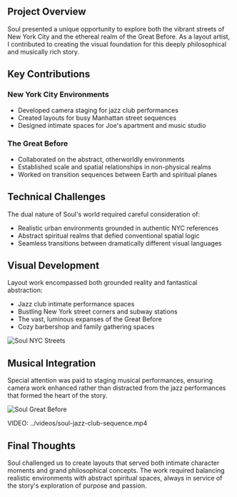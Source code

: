 ## Project Overview

Soul presented a unique opportunity to explore both the vibrant streets of New York City and the ethereal realm of the Great Before. As a layout artist, I contributed to creating the visual foundation for this deeply philosophical and musically rich story.

## Key Contributions

### New York City Environments
- Developed camera staging for jazz club performances
- Created layouts for busy Manhattan street sequences
- Designed intimate spaces for Joe's apartment and music studio

### The Great Before
- Collaborated on the abstract, otherworldly environments
- Established scale and spatial relationships in non-physical realms
- Worked on transition sequences between Earth and spiritual planes

## Technical Challenges

The dual nature of Soul's world required careful consideration of:
- Realistic urban environments grounded in authentic NYC references
- Abstract spiritual realms that defied conventional spatial logic
- Seamless transitions between dramatically different visual languages

## Visual Development

Layout work encompassed both grounded reality and fantastical abstraction:

* Jazz club intimate performance spaces
* Bustling New York street corners and subway stations
* The vast, luminous expanses of the Great Before
* Cozy barbershop and family gathering spaces

![Soul NYC Streets](../images/soul-nyc-streets.jpg)

## Musical Integration

Special attention was paid to staging musical performances, ensuring camera work enhanced rather than distracted from the jazz performances that formed the heart of the story.

![Soul Great Before](../images/soul-great-before.jpg)

VIDEO: ../videos/soul-jazz-club-sequence.mp4

## Final Thoughts

Soul challenged us to create layouts that served both intimate character moments and grand philosophical concepts. The work required balancing realistic environments with abstract spiritual spaces, always in service of the story's exploration of purpose and passion.